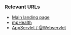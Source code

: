 ### Relevant URLs

- [Main landing page](http://localhost:9080)
- [mpHealth](http://localhost:9080/health)
- [AppServlet / @Webservlet](http://localhost:9080/app)